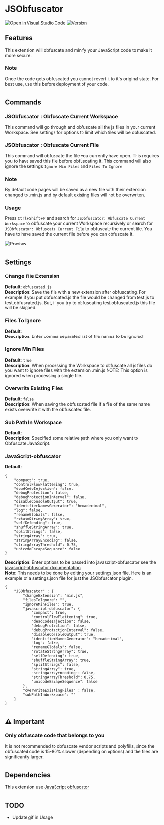 # **JSObfuscator**
[![Open in Visual Studio Code](https://open.vscode.dev/badges/open-in-vscode.svg)](https://open.vscode.dev/SoftHeroes/JSObfuscator)
[![Version](https://vsmarketplacebadge.apphb.com/version/softheroes.jsobfuscator.svg)](https://marketplace.visualstudio.com/items?itemName=softheroes.jsobfuscator)&ensp;


## **Features**
This extension will obfuscate and minify your JavaScript code to make it more secure.

### **Note** 

Once the code gets obfuscated you cannot revert it to it's original state. For best use, use this before deployment of your code.

#

## **Commands**
### **JSObfuscator : Obfuscate Current Workspace**
This command will go through and obfuscate all the js files in your current Workspace. See settings for options to limit which files will be obfuscated.
### **JSObfuscator : Obfuscate Current File**
This command will obfuscate the file you currently have open. This requires you to have saved this file before obfuscating it. This command will also ignore the settings `Ignore Min Files` and `Files To Ignore`

### **Note**
By default code pages will be saved as a new file with their extension changed to .min.js and by default existing files will not be overwriten.

### **Usage**
Press `Ctrl`+`Shift`+`P` and search for `JSObfuscator: Obfuscate Current Workspace` to obfuscate your current Workspace recursively or search for `JSObfuscator: Obfuscate Current File` to obfuscate the current file. You have to have saved the current file before you can obfuscate it.

![Preview](images/ss.gif)

#

## **Settings**

### **Change File Extension**
**Default**: `obfuscated.js` \
**Description**: Save the file with a new extension after obfuscating. For example if you put obfuscated.js the file would be changed from test.js to test.obfuscated.js. But, if you try to obfuscating test.obfuscated.js this file will be skipped.
### **Files To Ignore**
**Default**: \
**Description**: Enter comma separated list of file names to be ignored
### **Ignore Min Files**
**Default**: `true` \
**Description**: When processing the Workspace to obfuscate all js files do you want to ignore files with the extension .min.js
NOTE: This option is ignored when processing a single file.
### **Overwrite Existing Files**
**Default**: `false` \
**Description**: When saving the obfuscated file if a file of the same name exists overwrite it with the obfuscated file.
### **Sub Path In Workspace**
**Default**: \
**Description**: Specified some relative path where you only want to Obfuscate JavaScript.
### **JavaScript-obfuscator**
**Default**: 
```
{
    "compact": true,
    "controlFlowFlattening": true,
    "deadCodeInjection": false,
    "debugProtection": false,
    "debugProtectionInterval": false,
    "disableConsoleOutput": true,
    "identifierNamesGenerator": "hexadecimal",
    "log": false,
    "renameGlobals": false,
    "rotateStringArray": true,
    "selfDefending": true,
    "shuffleStringArray": true,
    "splitStrings": false,
    "stringArray": true,
    "stringArrayEncoding": false,
    "stringArrayThreshold": 0.75,
    "unicodeEscapeSequence": false
}
```
**Description**: Enter options to be passed into javascript-obfuscator see the [javascript-obfuscator documentation](https://www.npmjs.com/package/javascript-obfuscator#preset-options) \
**Note**: This needs to be done by editing your settings.json file. Here is an example of a settings.json file for just the JSObfuscator plugin.
```
{
    "JSObfuscator" : {
        "changeExtension": "min.js",
        "filesToIgnore": "",
        "ignoreMinFiles": true,
        "javascript-obfuscator": {
            "compact": true,
            "controlFlowFlattening": true,
            "deadCodeInjection": false,
            "debugProtection": false,
            "debugProtectionInterval": false,
            "disableConsoleOutput": true,
            "identifierNamesGenerator": "hexadecimal",
            "log": false,
            "renameGlobals": false,
            "rotateStringArray": true,
            "selfDefending": true,
            "shuffleStringArray": true,
            "splitStrings": false,
            "stringArray": true,
            "stringArrayEncoding": false,
            "stringArrayThreshold": 0.75,
            "unicodeEscapeSequence": false
        },
        "overwriteExistingFiles" : false,
        "subPathInWorkspace": ""
    } 
}
```

#

## **⚠ Important**
### **Only obfuscate code that belongs to you**

It is not recommended to obfuscate vendor scripts and polyfills, since the obfuscated code is 15-80% slower (depending on options) and the files are significantly larger.

#

## **Dependencies**
This extension use [JavaScript obfuscator](https://github.com/javascript-obfuscator/javascript-obfuscator)

#

## **TODO**

* Update gif in Usage

#
